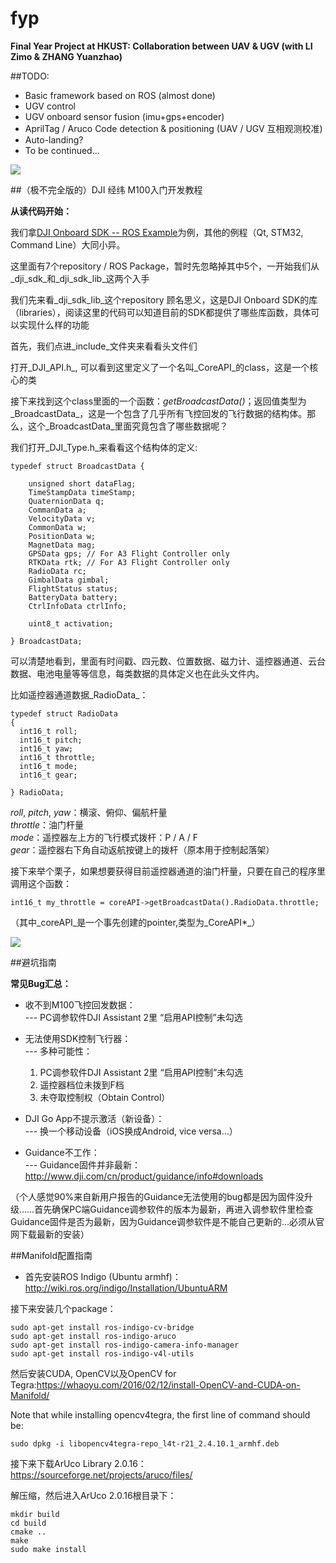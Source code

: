 # fyp
**Final Year Project at HKUST: Collaboration between UAV &amp; UGV (with LI Zimo &amp; ZHANG Yuanzhao)**

##TODO:

- Basic framework based on ROS (almost done)
- UGV control
- UGV onboard sensor fusion (imu+gps+encoder) 
- AprilTag / Aruco Code detection & positioning (UAV / UGV 互相观测校准)
- Auto-landing?
- To be continued...

![](http://s5.sinaimg.cn/large/001PLcxJgy6LwX57B0oe4&690)

##（极不完全版的）DJI 经纬 M100入门开发教程

**从读代码开始：**

我们拿[DJI Onboard SDK -- ROS Example](https://github.com/dji-sdk/Onboard-SDK-ROS)为例，其他的例程（Qt, STM32, Command Line）大同小异。

这里面有7个repository / ROS Package，暂时先忽略掉其中5个，一开始我们从_dji_sdk_和_dji_sdk_lib_这两个入手

我们先来看_dji_sdk_lib_这个repository
顾名思义，这是DJI Onboard SDK的库（libraries），阅读这里的代码可以知道目前的SDK都提供了哪些库函数，具体可以实现什么样的功能

首先，我们点进_include_文件夹来看看头文件们

打开_DJI_API.h_, 可以看到这里定义了一个名叫_CoreAPI_的class，这是一个核心的类

接下来找到这个class里面的一个函数：_getBroadcastData()_；返回值类型为_BroadcastData_，这是一个包含了几乎所有飞控回发的飞行数据的结构体。那么，这个_BroadcastData_里面究竟包含了哪些数据呢？

我们打开_DJI_Type.h_来看看这个结构体的定义:
```
typedef struct BroadcastData {

    unsigned short dataFlag;
    TimeStampData timeStamp;
    QuaternionData q;
    CommanData a;
    VelocityData v;
    CommonData w;
    PositionData w;
    MagnetData mag;
    GPSData gps; // For A3 Flight Controller only
    RTKData rtk; // For A3 Flight Controller only
    RadioData rc;
    GimbalData gimbal;
    FlightStatus status;
    BatteryData battery;
    CtrlInfoData ctrlInfo;

    uint8_t activation;

} BroadcastData;
```
可以清楚地看到，里面有时间戳、四元数、位置数据、磁力计、遥控器通道、云台数据、电池电量等等信息，每类数据的具体定义也在此头文件内。

比如遥控器通道数据_RadioData_：
```
typedef struct RadioData
{
  int16_t roll; 
  int16_t pitch;
  int16_t yaw;
  int16_t throttle;
  int16_t mode;
  int16_t gear;

} RadioData;
```
_roll_, _pitch_, _yaw_：横滚、俯仰、偏航杆量  
_throttle_：油门杆量  
_mode_：遥控器左上方的飞行模式拨杆：P / A / F  
_gear_：遥控器右下角自动返航按键上的拨杆（原本用于控制起落架）  

接下来举个栗子，如果想要获得目前遥控器通道的油门杆量，只要在自己的程序里调用这个函数：

`int16_t my_throttle = coreAPI->getBroadcastData().RadioData.throttle;`

（其中_coreAPI_是一个事先创建的pointer,类型为_CoreAPI*_）



![](http://s5.sinaimg.cn/large/001PLcxJgy6LwX57B0oe4&690)

##避坑指南

**常见Bug汇总：**

- 收不到M100飞控回发数据：  
--- PC调参软件DJI Assistant 2里 “启用API控制”未勾选

- 无法使用SDK控制飞行器：  
--- 多种可能性：
    1. PC调参软件DJI Assistant 2里 “启用API控制”未勾选
    2. 遥控器档位未拨到F档
    3. 未夺取控制权（Obtain Control）

- DJI Go App不提示激活（新设备）：  
--- 换一个移动设备（iOS换成Android, vice versa...）

- Guidance不工作：  
--- Guidance固件并非最新：http://www.dji.com/cn/product/guidance/info#downloads

（个人感觉90%来自新用户报告的Guidance无法使用的bug都是因为固件没升级……首先确保PC端Guidance调参软件的版本为最新，再进入调参软件里检查Guidance固件是否为最新，因为Guidance调参软件是不能自己更新的…必须从官网下载最新的安装）


##Manifold配置指南

- 首先安装ROS Indigo (Ubuntu armhf)：http://wiki.ros.org/indigo/Installation/UbuntuARM

接下来安装几个package：
```
sudo apt-get install ros-indigo-cv-bridge
sudo apt-get install ros-indigo-aruco
sudo apt-get install ros-indigo-camera-info-manager
sudo apt-get install ros-indigo-v4l-utils
```

然后安装CUDA, OpenCV以及OpenCV for Tegra:https://whaoyu.com/2016/02/12/install-OpenCV-and-CUDA-on-Manifold/

Note that while installing opencv4tegra, the first line of command should be:
```
sudo dpkg -i libopencv4tegra-repo_l4t-r21_2.4.10.1_armhf.deb
```

接下来下载ArUco Library 2.0.16：https://sourceforge.net/projects/aruco/files/

解压缩，然后进入ArUco 2.0.16根目录下：
```
mkdir build
cd build
cmake ..
make
sudo make install
```
